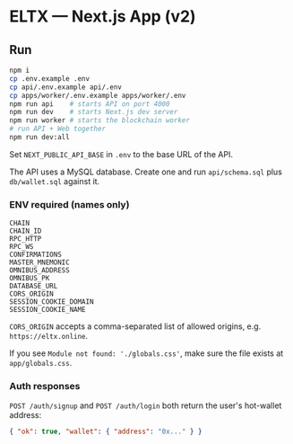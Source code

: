 # ELTX — Next.js App (v2)

## Run
```bash
npm i
cp .env.example .env
cp api/.env.example api/.env
cp apps/worker/.env.example apps/worker/.env
npm run api    # starts API on port 4000
npm run dev    # starts Next.js dev server
npm run worker # starts the blockchain worker
# run API + Web together
npm run dev:all
```

Set `NEXT_PUBLIC_API_BASE` in `.env` to the base URL of the API.

The API uses a MySQL database. Create one and run `api/schema.sql` plus `db/wallet.sql` against it.

### ENV required (names only)
```
CHAIN
CHAIN_ID
RPC_HTTP
RPC_WS
CONFIRMATIONS
MASTER_MNEMONIC
OMNIBUS_ADDRESS
OMNIBUS_PK
DATABASE_URL
CORS_ORIGIN
SESSION_COOKIE_DOMAIN
SESSION_COOKIE_NAME
```

`CORS_ORIGIN` accepts a comma-separated list of allowed origins, e.g. `https://eltx.online`.

If you see `Module not found: './globals.css'`, make sure the file exists at `app/globals.css`.

### Auth responses
`POST /auth/signup` and `POST /auth/login` both return the user's hot-wallet address:

```json
{ "ok": true, "wallet": { "address": "0x..." } }
```
